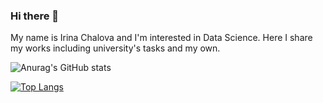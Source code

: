 ### Hi there 👋

My name is Irina Chalova and I'm interested in Data Science. Here I share my works including university's tasks and my own. 

<!--
**graviada/graviada** is a ✨ _special_ ✨ repository because its `README.md` (this file) appears on your GitHub profile.

Here are some ideas to get you started:

- 🔭 I’m currently working on ...
- 🌱 I’m currently learning ...
- 👯 I’m looking to collaborate on ...
- 🤔 I’m looking for help with ...
- 💬 Ask me about ...
- 📫 How to reach me: ...
- 😄 Pronouns: ...
- ⚡ Fun fact: ...
-->

![Anurag's GitHub stats](https://github-readme-stats.vercel.app/api?username=graviada&show_icons=true&theme=dark)

[![Top Langs](https://github-readme-stats.vercel.app/api/top-langs/?username=graviada)](https://github.com/anuraghazra/github-readme-stats)

